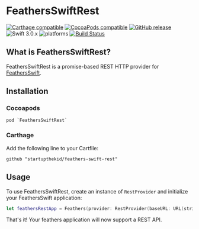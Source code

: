 # FeathersSwiftRest

[![Carthage compatible](https://img.shields.io/badge/Carthage-compatible-4BC51D.svg?style=flat)](#carthage) [![CocoaPods compatible](https://img.shields.io/cocoapods/v/FeathersSwiftRest.svg)](#cocoapods) [![GitHub release](https://img.shields.io/github/release/startupthekid/feathers-swift-rest.svg)](https://github.com/startupthekid/feathers-ios/releases) ![Swift 3.0.x](https://img.shields.io/badge/Swift-3.0.x-orange.svg) ![platforms](https://img.shields.io/badge/platform-iOS%20%7C%20macOS%20%7C%20tvOS-lightgrey.svg) [![Build Status](https://travis-ci.org/startupthekid/feathers-swift-rest.svg?branch=master)](https://travis-ci.org/startupthekid/feathers-swift-rest)

## What is FeathersSwiftRest?

FeathersSwiftRest is a promise-based REST HTTP provider for [FeathersSwift](https://github.com/startupthekid/feathers-swift).

## Installation

### Cocoapods
```
pod `FeathersSwiftRest`
```
### Carthage

Add the following line to your Cartfile:

```
github "startupthekid/feathers-swift-rest"
```

## Usage

To use FeathersSwiftRest, create an instance of `RestProvider` and initialize your FeathersSwift application:

```swift
let feathersRestApp = Feathers(provider: RestProvider(baseURL: URL(string: "https://myawesomefeathersapi.com")!)
```

That's it! Your feathers application will now support a REST API.
